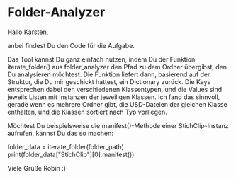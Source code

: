 # Folder-Analyzer

Hallo Karsten,

anbei findest Du den Code für die Aufgabe.

Das Tool kannst Du ganz einfach nutzen, indem Du der Funktion iterate_folder() aus folder_analyzer den Pfad zu dem Ordner übergibst, den Du analysieren möchtest.
Die Funktion liefert dann, basierend auf der Struktur, die Du mir geschickt hattest, ein Dictionary zurück. Die Keys entsprechen dabei den verschiedenen Klassentypen, und die Values sind jeweils Listen mit Instanzen der jeweiligen Klassen.
Ich fand das sinnvoll, gerade wenn es mehrere Ordner gibt, die USD-Dateien der gleichen Klasse enthalten, und die Klassen sortiert nach Typ vorliegen.

Möchtest Du beispielsweise die manifest()-Methode einer StichClip-Instanz aufrufen, kannst Du das so machen:

folder_data = iterate_folder(folder_path)
<br>
print(folder_data["StichClip"][0].manifest())

Viele Grüße
Robin :)
